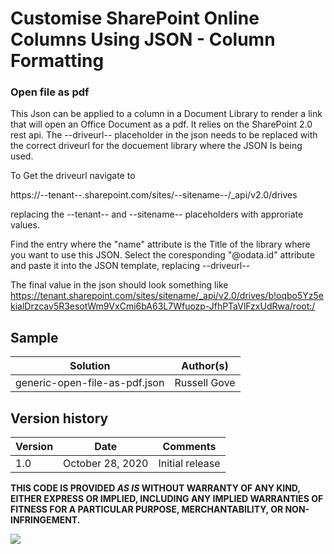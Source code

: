 # Customise SharePoint Online Columns Using JSON - Column Formatting

### Open file as pdf

This Json can be applied to a column in a Document Library to render a link that will open an Office Document as a pdf. It relies on the SharePoint 2.0 rest api. The --driveurl-- placeholder in the json needs to be replaced with the correct driveurl for the docuement library where the JSON Is being used.

To Get the driveurl navigate to

https://--tenant--.sharepoint.com/sites/--sitename--/_api/v2.0/drives

replacing the --tenant-- and --sitename-- placeholders with approriate values.

Find the entry where the "name" attribute is the Title of the library where you want to use this JSON. Select the coresponding "@odata.id" attribute and paste it into the JSON template, replacing --driveurl-- 

The final value in the json should look something like
https://tenant.sharepoint.com/sites/sitename/_api/v2.0/drives/b!oqbo5Yz5ekialDrzcav5R3esotWm9VxCmi6bA63L7Wfuozp-JfhPTaVlFzxUdRwa/root:/

## Sample

Solution|Author(s)
--------|---------
generic-open-file-as-pdf.json | Russell Gove

## Version history

Version|Date|Comments
-------|----|--------
1.0|October 28, 2020|Initial release


<p><strong>THIS CODE IS PROVIDED <em>AS IS</em> WITHOUT WARRANTY OF ANY KIND, EITHER EXPRESS OR IMPLIED, INCLUDING ANY IMPLIED WARRANTIES OF FITNESS FOR A PARTICULAR PURPOSE, MERCHANTABILITY, OR NON-INFRINGEMENT.</strong></p>

<img src="https://telemetry.sharepointpnp.com/sp-dev-column-formatting/samples/generic-project-management" />